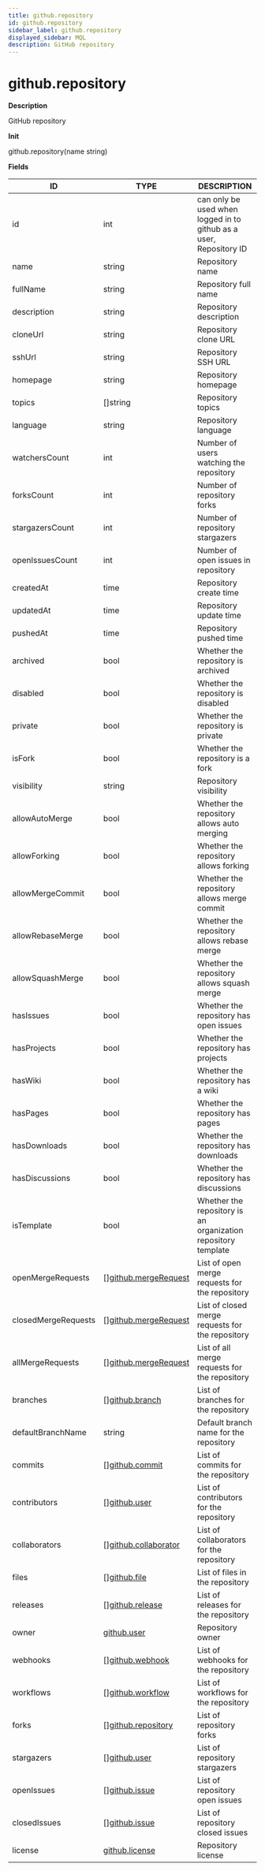 ```yaml
---
title: github.repository
id: github.repository
sidebar_label: github.repository
displayed_sidebar: MQL
description: GitHub repository
---
```


# github.repository

**Description**

GitHub repository

**Init**

github.repository(name string)

**Fields**

| ID                  | TYPE                                                    | DESCRIPTION                                                        |
| ------------------- | ------------------------------------------------------- | ------------------------------------------------------------------ |
| id                  | int                                                     | can only be used when logged in to github as a user, Repository ID |
| name                | string                                                  | Repository name                                                    |
| fullName            | string                                                  | Repository full name                                               |
| description         | string                                                  | Repository description                                             |
| cloneUrl            | string                                                  | Repository clone URL                                               |
| sshUrl              | string                                                  | Repository SSH URL                                                 |
| homepage            | string                                                  | Repository homepage                                                |
| topics              | &#91;&#93;string                                        | Repository topics                                                  |
| language            | string                                                  | Repository language                                                |
| watchersCount       | int                                                     | Number of users watching the repository                            |
| forksCount          | int                                                     | Number of repository forks                                         |
| stargazersCount     | int                                                     | Number of repository stargazers                                    |
| openIssuesCount     | int                                                     | Number of open issues in repository                                |
| createdAt           | time                                                    | Repository create time                                             |
| updatedAt           | time                                                    | Repository update time                                             |
| pushedAt            | time                                                    | Repository pushed time                                             |
| archived            | bool                                                    | Whether the repository is archived                                 |
| disabled            | bool                                                    | Whether the repository is disabled                                 |
| private             | bool                                                    | Whether the repository is private                                  |
| isFork              | bool                                                    | Whether the repository is a fork                                   |
| visibility          | string                                                  | Repository visibility                                              |
| allowAutoMerge      | bool                                                    | Whether the repository allows auto merging                         |
| allowForking        | bool                                                    | Whether the repository allows forking                              |
| allowMergeCommit    | bool                                                    | Whether the repository allows merge commit                         |
| allowRebaseMerge    | bool                                                    | Whether the repository allows rebase merge                         |
| allowSquashMerge    | bool                                                    | Whether the repository allows squash merge                         |
| hasIssues           | bool                                                    | Whether the repository has open issues                             |
| hasProjects         | bool                                                    | Whether the repository has projects                                |
| hasWiki             | bool                                                    | Whether the repository has a wiki                                  |
| hasPages            | bool                                                    | Whether the repository has pages                                   |
| hasDownloads        | bool                                                    | Whether the repository has downloads                               |
| hasDiscussions      | bool                                                    | Whether the repository has discussions                             |
| isTemplate          | bool                                                    | Whether the repository is an organization repository template      |
| openMergeRequests   | &#91;&#93;[github.mergeRequest](github.mergerequest.md) | List of open merge requests for the repository                     |
| closedMergeRequests | &#91;&#93;[github.mergeRequest](github.mergerequest.md) | List of closed merge requests for the repository                   |
| allMergeRequests    | &#91;&#93;[github.mergeRequest](github.mergerequest.md) | List of all merge requests for the repository                      |
| branches            | &#91;&#93;[github.branch](github.branch.md)             | List of branches for the repository                                |
| defaultBranchName   | string                                                  | Default branch name for the repository                             |
| commits             | &#91;&#93;[github.commit](github.commit.md)             | List of commits for the repository                                 |
| contributors        | &#91;&#93;[github.user](github.user.md)                 | List of contributors for the repository                            |
| collaborators       | &#91;&#93;[github.collaborator](github.collaborator.md) | List of collaborators for the repository                           |
| files               | &#91;&#93;[github.file](github.file.md)                 | List of files in the repository                                    |
| releases            | &#91;&#93;[github.release](github.release.md)           | List of releases for the repository                                |
| owner               | [github.user](github.user.md)                           | Repository owner                                                   |
| webhooks            | &#91;&#93;[github.webhook](github.webhook.md)           | List of webhooks for the repository                                |
| workflows           | &#91;&#93;[github.workflow](github.workflow.md)         | List of workflows for the repository                               |
| forks               | &#91;&#93;[github.repository](github.repository.md)     | List of repository forks                                           |
| stargazers          | &#91;&#93;[github.user](github.user.md)                 | List of repository stargazers                                      |
| openIssues          | &#91;&#93;[github.issue](github.issue.md)               | List of repository open issues                                     |
| closedIssues        | &#91;&#93;[github.issue](github.issue.md)               | List of repository closed issues                                   |
| license             | [github.license](github.license.md)                     | Repository license                                                 |
